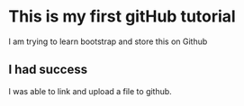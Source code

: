 # This is my first gitHub tutorial

I am trying to learn bootstrap and store this on Github

## I had success
I was able to link and upload a file to github.